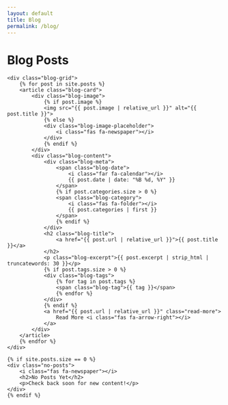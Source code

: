 ```yaml
---
layout: default
title: Blog
permalink: /blog/
---
```


<div class="blog-container">
    <h1 class="blog-title">Blog Posts</h1>
    
    <div class="blog-grid">
        {% for post in site.posts %}
        <article class="blog-card">
            <div class="blog-image">
                {% if post.image %}
                <img src="{{ post.image | relative_url }}" alt="{{ post.title }}">
                {% else %}
                <div class="blog-image-placeholder">
                    <i class="fas fa-newspaper"></i>
                </div>
                {% endif %}
            </div>
            <div class="blog-content">
                <div class="blog-meta">
                    <span class="blog-date">
                        <i class="far fa-calendar"></i>
                        {{ post.date | date: "%B %d, %Y" }}
                    </span>
                    {% if post.categories.size > 0 %}
                    <span class="blog-category">
                        <i class="fas fa-folder"></i>
                        {{ post.categories | first }}
                    </span>
                    {% endif %}
                </div>
                <h2 class="blog-title">
                    <a href="{{ post.url | relative_url }}">{{ post.title }}</a>
                </h2>
                <p class="blog-excerpt">{{ post.excerpt | strip_html | truncatewords: 30 }}</p>
                {% if post.tags.size > 0 %}
                <div class="blog-tags">
                    {% for tag in post.tags %}
                    <span class="blog-tag">{{ tag }}</span>
                    {% endfor %}
                </div>
                {% endif %}
                <a href="{{ post.url | relative_url }}" class="read-more">
                    Read More <i class="fas fa-arrow-right"></i>
                </a>
            </div>
        </article>
        {% endfor %}
    </div>

    {% if site.posts.size == 0 %}
    <div class="no-posts">
        <i class="fas fa-newspaper"></i>
        <h2>No Posts Yet</h2>
        <p>Check back soon for new content!</p>
    </div>
    {% endif %}
</div> 
